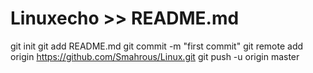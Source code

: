# Linuxecho >> README.md
git init
git add README.md
git commit -m "first commit"
git remote add origin https://github.com/Smahrous/Linux.git
git push -u origin master
